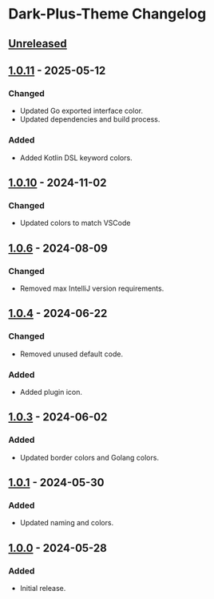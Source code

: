 <!-- Keep a Changelog guide -> https://keepachangelog.com -->

# Dark-Plus-Theme Changelog

## [Unreleased]

## [1.0.11] - 2025-05-12

### Changed

- Updated Go exported interface color.
- Updated dependencies and build process.

### Added

- Added Kotlin DSL keyword colors.

## [1.0.10] - 2024-11-02

### Changed

- Updated colors to match VSCode

## [1.0.6] - 2024-08-09

### Changed

- Removed max IntelliJ version requirements.

## [1.0.4] - 2024-06-22

### Changed

- Removed unused default code.

### Added

- Added plugin icon.

## [1.0.3] - 2024-06-02

### Added

- Updated border colors and Golang colors.

## [1.0.1] - 2024-05-30

### Added

- Updated naming and colors.

## [1.0.0] - 2024-05-28

### Added

- Initial release.

[Unreleased]: https://github.com/j-d-ha/Dark-Plus-Theme/compare/v1.0.11...HEAD
[1.0.11]: https://github.com/j-d-ha/Dark-Plus-Theme/compare/v1.0.10...v1.0.11
[1.0.10]: https://github.com/j-d-ha/Dark-Plus-Theme/compare/v1.0.6...v1.0.10
[1.0.6]: https://github.com/j-d-ha/Dark-Plus-Theme/compare/v1.0.4...v1.0.6
[1.0.4]: https://github.com/j-d-ha/Dark-Plus-Theme/compare/v1.0.3...v1.0.4
[1.0.3]: https://github.com/j-d-ha/Dark-Plus-Theme/compare/v1.0.1...v1.0.3
[1.0.1]: https://github.com/j-d-ha/Dark-Plus-Theme/compare/v1.0.0...v1.0.1
[1.0.0]: https://github.com/j-d-ha/Dark-Plus-Theme/commits/v1.0.0
